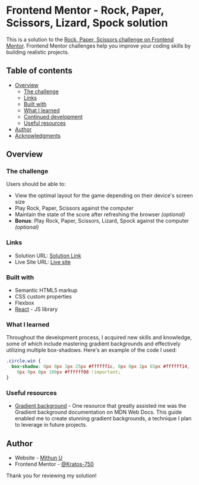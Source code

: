 # Frontend Mentor - Rock, Paper, Scissors, Lizard, Spock solution

This is a solution to the [Rock, Paper, Scissors challenge on Frontend Mentor](https://www.frontendmentor.io/challenges/rock-paper-scissors-game-pTgwgvgH). Frontend Mentor challenges help you improve your coding skills by building realistic projects.

## Table of contents

- [Overview](#overview)
  - [The challenge](#the-challenge)
  - [Links](#links)
  - [Built with](#built-with)
  - [What I learned](#what-i-learned)
  - [Continued development](#continued-development)
  - [Useful resources](#useful-resources)
- [Author](#author)
- [Acknowledgments](#acknowledgments)

## Overview

### The challenge

Users should be able to:

- View the optimal layout for the game depending on their device's screen size
- Play Rock, Paper, Scissors against the computer
- Maintain the state of the score after refreshing the browser _(optional)_
- **Bonus**: Play Rock, Paper, Scissors, Lizard, Spock against the computer _(optional)_

### Links

- Solution URL: [Solution Link](https://www.frontendmentor.io/solutions/rockpaperscissorslizardspock-game-using-react-aCnGzfGcLA)
- Live Site URL: [Live site](https://rpsls-750.netlify.app/)

### Built with

- Semantic HTML5 markup
- CSS custom properties
- Flexbox
- [React](https://reactjs.org/) - JS library

### What I learned

Throughout the development process, I acquired new skills and knowledge, some of which include mastering gradient backgrounds and effectively utilizing multiple box-shadows. Here's an example of the code I used:

```css
.circle.win {
  box-shadow: 0px 0px 3px 25px #ffffff1c, 0px 0px 2px 65px #ffffff14,
    0px 0px 0px 100px #ffffff08 !important;
}
```

### Useful resources

- [Gradient background](https://developer.mozilla.org/en-US/docs/Web/CSS/gradient) - One resource that greatly assisted me was the Gradient background documentation on MDN Web Docs. This guide enabled me to create stunning gradient backgrounds, a technique I plan to leverage in future projects.

## Author

- Website - [Mithun U](https://github.com/Mithun-750)
- Frontend Mentor - [@Kratos-750](https://www.frontendmentor.io/profile/Kratos-750)

Thank you for reviewing my solution!
